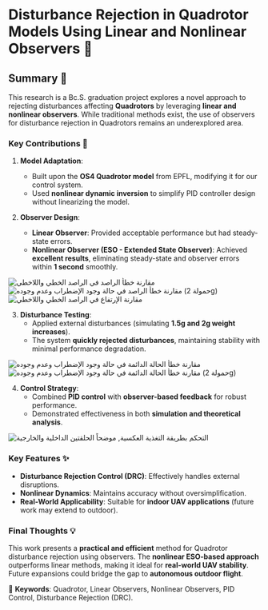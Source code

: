 # **Disturbance Rejection in Quadrotor Models Using Linear and Nonlinear Observers** 🚁  

## **Summary** 📝  
This research is a Bc.S. graduation project explores a novel approach to rejecting disturbances affecting **Quadrotors** by leveraging **linear and nonlinear observers**. While traditional methods exist, the use of observers for disturbance rejection in Quadrotors remains an underexplored area.  

### **Key Contributions** 🎯  
1. **Model Adaptation**:  
   - Built upon the **OS4 Quadrotor model** from EPFL, modifying it for our control system.  
   - Used **nonlinear dynamic inversion** to simplify PID controller design without linearizing the model.  

2. **Observer Design**:  
   - **Linear Observer**: Provided acceptable performance but had steady-state errors.  
   - **Nonlinear Observer (ESO - Extended State Observer)**: Achieved **excellent results**, eliminating steady-state and observer errors within **1 second** smoothly.
     
![مقارنة خطأ الراصد في الراصد الخطي واللاخطي](https://github.com/user-attachments/assets/ced9770c-7723-4c80-a5b7-b150dce18f16)
![مقارنة خطأ الراصد في حالة وجود الإضطراب وعدم وجوده (حمولة 2g)](https://github.com/user-attachments/assets/3a92bf55-1f80-4573-9ab7-a21eccc6f368)
![مقارنة الإرتفاع في الراصد الخطي واللاخطي](https://github.com/user-attachments/assets/80980f95-0ced-4358-bf76-c8bba45f6589)

3. **Disturbance Testing**:  
   - Applied external disturbances (simulating **1.5g and 2g weight increases**).  
   - The system **quickly rejected disturbances**, maintaining stability with minimal performance degradation.  

![مقارنة خطأ الحالة الدائمة في حالة وجود الإضطراب وعدم وجوده](https://github.com/user-attachments/assets/4fa28baa-1162-4675-95b5-f8b5213ed430)
![مقارنة خطأ الحالة الدائمة في حالة وجود الإضطراب وعدم وجوده (حمولة 2g)](https://github.com/user-attachments/assets/a47978c1-a1e7-49a2-b0a1-3638723c9662)


4. **Control Strategy**:  
   - Combined **PID control** with **observer-based feedback** for robust performance.  
   - Demonstrated effectiveness in both **simulation and theoretical analysis**.
     
![التحكم بطريقة التغذية العكسية, موضحاً الحلقتين الداخلية والخارجية](https://github.com/user-attachments/assets/4fc80783-4df8-4f53-ba00-8e76e850ec87)

### **Key Features** ✨  
- **Disturbance Rejection Control (DRC)**: Effectively handles external disruptions.  
- **Nonlinear Dynamics**: Maintains accuracy without oversimplification.  
- **Real-World Applicability**: Suitable for **indoor UAV applications** (future work may extend to outdoor).  

### **Final Thoughts** 💡  
This work presents a **practical and efficient** method for Quadrotor disturbance rejection using observers. The **nonlinear ESO-based approach** outperforms linear methods, making it ideal for **real-world UAV stability**. Future expansions could bridge the gap to **autonomous outdoor flight**.  

🚀 **Keywords**: Quadrotor, Linear Observers, Nonlinear Observers, PID Control, Disturbance Rejection (DRC).  
